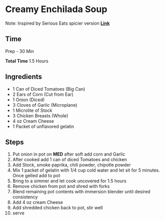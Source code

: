 Creamy Enchilada Soup
==============================

Note: Inspired by Serious Eats spicier version
[**Link**](http://www.seriouseats.com/2015/11/how-to-make-easy-creamy-chicken-enchilada-soup.html)

## Time
Prep - 30 Min

**Total Time** 1.5 Hours

## Ingredients
- 1 Can of Diced Tomatoes (Big Can)
- 2 Ears of Corn (Cut from Ear)
- 1 Onion (Diced)
- 3 Cloves of Garlic (Microplane)
- 1 Microlite of Stock
- 3 Chicken Breasts (Whole)
- 4 oz Cream Cheese
- 1 Packet of unflavored gelatin

## Steps
1. Put onion in pot on **MED** after soft add corn and Garlic
2. After cooked add 1 can of diced Tomatoes and chicken
3. Add Stock,  smoke paprika, chili powder, chipotle powder
4. Mix 1 packet of gelatin with 1/4 cup cold water and let sit for 5 minutes. Once gelled add to pot
5. Bring to a simmer and let cook uncovered for 1.5 hours
6. Remove chicken from pot and shred with forks
7. Blend remaining pot contents with immersion blender until desired consistency
8. Add 4 oz cream Cheese
9. Add shredded chicken back to pot, stir well
10. serve

